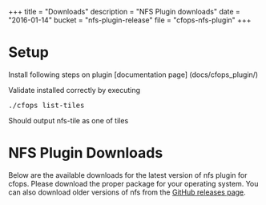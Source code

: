 +++
title = "Downloads"
description = "NFS Plugin downloads"
date = "2016-01-14"
bucket = "nfs-plugin-release"
file = "cfops-nfs-plugin"
+++

# Setup
Install following steps on plugin [documentation page] (docs/cfops_plugin/)

Validate installed correctly by executing <pre class="terminal">
./cfops list-tiles
</pre>
Should output nfs-tile as one of tiles

# NFS Plugin Downloads

Below are the available downloads for the latest version of nfs plugin for cfops. Please
download the proper package for your operating system. You can also download
older versions of nfs from the
[GitHub releases page](https://github.com/pivotalservices/cfops-nfs-plugin/releases).
